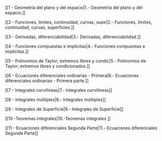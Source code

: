 [[1 - Geometría del plano y del espacio|1.- Geometría del plano y del espacio.]]

[[2 - Funciones, límites, continuidad, curvas, supe|2.- Funciones, límites, continuidad, curvas, superficies.]]

[[3 - Derivadas, diferenciabilidad|3.- Derivadas, diferenciabilidad.]]

[[4 - Funciones compuestas e implícitas|4.- Funciones compuestas e implícitas.]]

[[5 - Polinomios de Taylor; extremos libres y condic|5.- Polinomios de Taylor; extremos libres y condicionados.]]

[[6 - Ecuaciones diferenciales ordinarias - Primera|6.- Ecuaciones diferenciales ordinarias - Primera parte.]]

[[7 - Integrales curvilíneas|7.- Integrales curvilíneas]]

[[8 - Integrales múltiples|8.- Integrales múltiples]]

[[9 - Integrales de Superficie|9.- Integrales de Superficie]]

[[10 -Teoremas integrales|10.-Teoremas integrales ]]

[[11 - Ecuaciones diferenciales Segunda Parte|11.- Ecuaciones diferenciales Segunda Parte]]